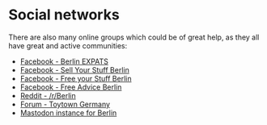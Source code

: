 # Social networks

There are also many online groups which could be of great help, as they all have great and active
communities:

- [Facebook - Berlin EXPATS](https://www.facebook.com/groups/berlinexpats/)
- [Facebook - Sell Your Stuff Berlin](https://www.facebook.com/groups/sysberlin/)
- [Facebook - Free your Stuff Berlin](https://www.facebook.com/groups/freeyourstuff/)
- [Facebook - Free Advice Berlin](https://www.facebook.com/groups/FreeAdviceBerlin/)
- [Reddit - /r/Berlin](https://www.reddit.com/r/berlin/)
- [Forum - Toytown Germany](https://www.toytowngermany.com/forum/)
- [Mastodon instance for Berlin](https://toot.berlin/)
